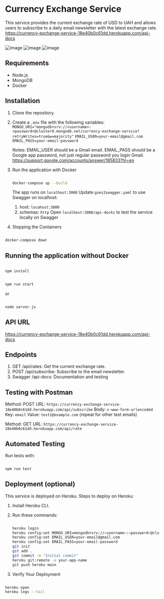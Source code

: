 # Currency Exchange Service

This service provides the current exchange rate of USD to UAH and allows users to subscribe to a daily email newsletter with the latest exchange rate.
<https://currency-exchange-service-18e40b0c61dd.herokuapp.com/api-docs>

![image](https://github.com/mariana-k/currency-exchange-service/assets/2496186/c3f2efb8-1de9-4237-9ba3-69f3365c4c8b)
![image](https://github.com/mariana-k/currency-exchange-service/assets/2496186/563b281e-ebb9-49cf-a261-b4c4198b6679)
![image](https://github.com/mariana-k/currency-exchange-service/assets/2496186/f99715b3-f90a-48c2-bcfd-efab0dcee86a)


## Requirements

- Node.js
- MongoDB
- Docker

## Installation

1. Clone the repository.
2. Create a `.env` file with the following variables:
`MONGO_URI="mongodb+srv://<username>:<password>@cluster0.mongodb.net/currency-exchange-service?retryWrites=true&w=majority"`
`EMAIL_USER=your-email@gmail.com`
`EMAIL_PASS=your-email-password`

    Notes:
    EMAIL_USER should be a Gmail email.
    EMAIL_PASS should be a Google app password, not just regular password you login Gmail.
    <https://support.google.com/accounts/answer/185833?hl=en>

3. Run the application with Docker

    ```bash

    docker-compose up --build

    ```

    The app runs on `localhost:3000`
    Update `gses2swagger.yaml` to use Swagger on localhost:
    1. host: `locahost:3000`
    2. schemas: `http`
    Open `localhost:3000/api-docks` to test the service locally on Swagger

4. Stopping the Containers

```bash

docker-compose down

```

## Running the application without Docker

```bash

npm install

```

```bash

npm run start 

```

or

```bash

node server.js

```

## API URL

<https://currency-exchange-service-18e40b0c61dd.herokuapp.com/api-docs>

## Endpoints

1. GET /api/rates: Get the current exchange rate.
2. POST /api/subscribe: Subscribe to the email newsletter.
3. Swagger /api-docs: Documentation and testing

## Testing with Postman

Method: POST
URL: `https://currency-exchange-service-18e40b0c61dd.herokuapp.com/api/subscribe`
Body: `x-www-form-urlencoded`
Key: `email`
Value: `test1@example.com` (repeat for other test emails)

Method: GET
URL: `https://currency-exchange-service-18e40b0c61dd.herokuapp.com/api/rate`

## Automated Testing

Run tests with:

```bash

npm run test

```

## Deployment (optional)

This service is deployed on Heroku.
Steps to deploy on Heroku:

1. Install Heroku CLI.
2. Run these commands:

    ```bash

    heroku login
    heroku config:set MONGO_URI=mongodb+srv://<username>:<password>@cluster0.mongodb.net/currency-exchange-service?retryWrites=true&w=majority
    heroku config:set EMAIL_USER=your-email@gmail.com
    heroku config:set EMAIL_PASS=your-email-password
    git init
    git add .
    git commit -m "Initial commit"
    heroku git:remote -a your-app-name
    git push heroku main

    ```

3. Verify Your Deployment

```bash

heroku open
heroku logs --tail

```
